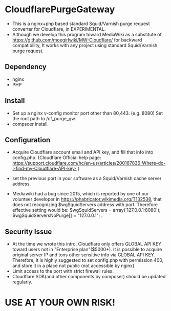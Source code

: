 # CloudflarePurgeGateway
- This is a nginx+php based standard Squid/Varnish purge request converter for Cloudflare, in EXPERIMENTAL.
- Although we develop this program toward MediaWiki as a substitute of https://github.com/moegirlwiki/MW-Cloudflare/ for backward compatibility, It works with any project using standard Squid/Varnish purge request.


## Dependency
* nginx
* PHP

## Install
* Set up a nginx v-config monitor port other than 80,443. (e.g. 8080) Set the root path to /cf_purge_gw.
* compsoer install.

## Configuration
* Acquire Cloudflare account email and API key, and fill that info into config.php.
(Cloudflare Official help page: https://support.cloudflare.com/hc/en-us/articles/200167836-Where-do-I-find-my-Cloudflare-API-key- )
* set the previous port in your software as a Squid/Varnish cache server address. 

* Mediawiki had a bug since 2015, which is reported by one of our volunteer developer in https://phabricator.wikimedia.org/T132538, that does not recognizing $wgSquidServers address with port. Therefore effective setting would be: $wgSquidServers = array('127.0.0.1:8080'); $wgSquidServersNoPurge[] = "127.0.0.1";  .

## Security Issue
* At the time we wrote this intro, Cloudflare only offers GLOBAL API KEY toward users not in "Enterprise plan"($5000+). It is possible to acquire original server IP and tons other sensitive info via GLOBAL API KEY. Therefore, it is highly suggested to set config.php with permission 400, and store it in a place not public (not accessible by nginx).
* Limit access to the port with strict firewall rules.
* Cloudflare SDK(and other components by composer) should be updated regularly.

# USE AT YOUR OWN RISK!
